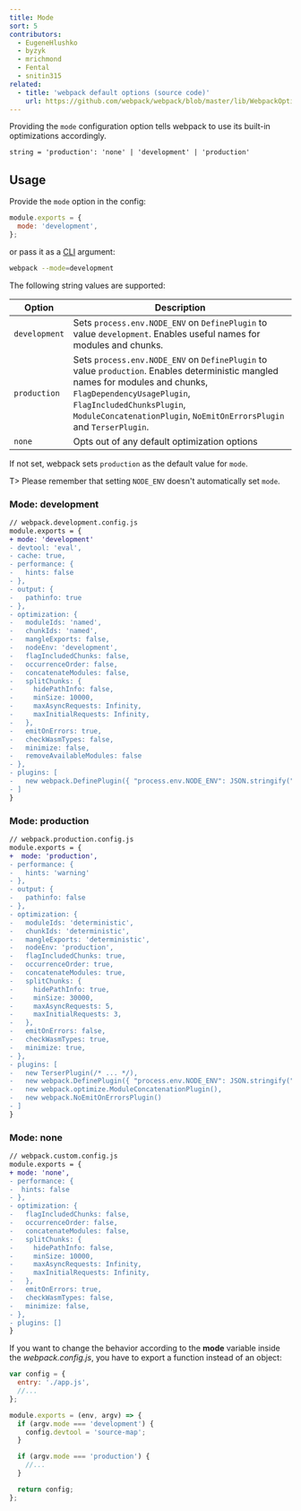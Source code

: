 ```yaml
---
title: Mode
sort: 5
contributors:
  - EugeneHlushko
  - byzyk
  - mrichmond
  - Fental
  - snitin315
related:
  - title: 'webpack default options (source code)'
    url: https://github.com/webpack/webpack/blob/master/lib/WebpackOptionsDefaulter.js
---
```


Providing the `mode` configuration option tells webpack to use its built-in optimizations accordingly.

`string = 'production': 'none' | 'development' | 'production'`

## Usage

Provide the `mode` option in the config:

```javascript
module.exports = {
  mode: 'development',
};
```

or pass it as a [CLI](/api/cli/) argument:

```bash
webpack --mode=development
```

The following string values are supported:

| Option        | Description                                                                                                                                                                                                                                                       |
| ------------- | ----------------------------------------------------------------------------------------------------------------------------------------------------------------------------------------------------------------------------------------------------------------- |
| `development` | Sets `process.env.NODE_ENV` on `DefinePlugin` to value `development`. Enables useful names for modules and chunks.                                                                                                                                                |
| `production`  | Sets `process.env.NODE_ENV` on `DefinePlugin` to value `production`. Enables deterministic mangled names for modules and chunks, `FlagDependencyUsagePlugin`, `FlagIncludedChunksPlugin`, `ModuleConcatenationPlugin`, `NoEmitOnErrorsPlugin` and `TerserPlugin`. |
| `none`        | Opts out of any default optimization options                                                                                                                                                                                                                      |

If not set, webpack sets `production` as the default value for `mode`.

T> Please remember that setting `NODE_ENV` doesn't automatically set `mode`.

### Mode: development

```diff
// webpack.development.config.js
module.exports = {
+ mode: 'development'
- devtool: 'eval',
- cache: true,
- performance: {
-   hints: false
- },
- output: {
-   pathinfo: true
- },
- optimization: {
-   moduleIds: 'named',
-   chunkIds: 'named',
-   mangleExports: false,
-   nodeEnv: 'development',
-   flagIncludedChunks: false,
-   occurrenceOrder: false,
-   concatenateModules: false,
-   splitChunks: {
-     hidePathInfo: false,
-     minSize: 10000,
-     maxAsyncRequests: Infinity,
-     maxInitialRequests: Infinity,
-   },
-   emitOnErrors: true,
-   checkWasmTypes: false,
-   minimize: false,
-   removeAvailableModules: false
- },
- plugins: [
-   new webpack.DefinePlugin({ "process.env.NODE_ENV": JSON.stringify("development") }),
- ]
}
```

### Mode: production

```diff
// webpack.production.config.js
module.exports = {
+  mode: 'production',
- performance: {
-   hints: 'warning'
- },
- output: {
-   pathinfo: false
- },
- optimization: {
-   moduleIds: 'deterministic',
-   chunkIds: 'deterministic',
-   mangleExports: 'deterministic',
-   nodeEnv: 'production',
-   flagIncludedChunks: true,
-   occurrenceOrder: true,
-   concatenateModules: true,
-   splitChunks: {
-     hidePathInfo: true,
-     minSize: 30000,
-     maxAsyncRequests: 5,
-     maxInitialRequests: 3,
-   },
-   emitOnErrors: false,
-   checkWasmTypes: true,
-   minimize: true,
- },
- plugins: [
-   new TerserPlugin(/* ... */),
-   new webpack.DefinePlugin({ "process.env.NODE_ENV": JSON.stringify("production") }),
-   new webpack.optimize.ModuleConcatenationPlugin(),
-   new webpack.NoEmitOnErrorsPlugin()
- ]
}
```

### Mode: none

```diff
// webpack.custom.config.js
module.exports = {
+ mode: 'none',
- performance: {
-  hints: false
- },
- optimization: {
-   flagIncludedChunks: false,
-   occurrenceOrder: false,
-   concatenateModules: false,
-   splitChunks: {
-     hidePathInfo: false,
-     minSize: 10000,
-     maxAsyncRequests: Infinity,
-     maxInitialRequests: Infinity,
-   },
-   emitOnErrors: true,
-   checkWasmTypes: false,
-   minimize: false,
- },
- plugins: []
}
```

If you want to change the behavior according to the **mode** variable inside the _webpack.config.js_, you have to export a function instead of an object:

```javascript
var config = {
  entry: './app.js',
  //...
};

module.exports = (env, argv) => {
  if (argv.mode === 'development') {
    config.devtool = 'source-map';
  }

  if (argv.mode === 'production') {
    //...
  }

  return config;
};
```
